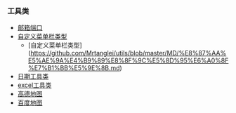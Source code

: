 ### 工具类
* [邮箱端口](https://github.com/Mrtanglei/utils/blob/master/MD/%E9%82%AE%E7%AE%B1%E7%AB%AF%E5%8F%A3.MD)
* [自定义菜单栏类型](https://github.com/Mrtanglei/utils/tree/master/utils/wechat-menu)   
  * [自定义菜单栏类型]
(https://github.com/Mrtanglei/utils/blob/master/MD/%E8%87%AA%E5%AE%9A%E4%B9%89%E8%8F%9C%E5%8D%95%E6%A0%8F%E7%B1%BB%E5%9E%8B.md)
* [日期工具类](https://github.com/Mrtanglei/utils/blob/master/utils/common-utils/src/main/java/com/utils/common/date)
* [excel工具类](https://github.com/Mrtanglei/utils/tree/master/utils/common-utils/src/main/java/com/utils/common/excel)
* [高德地图](https://github.com/Mrtanglei/utils/blob/master/MD/%E9%AB%98%E5%BE%B7%E5%9C%B0%E5%9B%BE.md)
* [百度地图](https://github.com/Mrtanglei/utils/blob/master/MD/%E7%99%BE%E5%BA%A6%E5%9C%B0%E5%9B%BE.MD)
    
